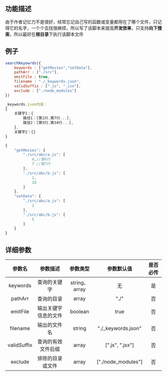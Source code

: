 
## 功能描述
由于作者记忆力不是很好，经常忘记自己写的函数或变量都用在了哪个文件，只记得它的名字，一个个去找很麻烦，所以写了该脚本来提高**开发效率**，只支持**向下搜索**，所以最好在**根目录**下执行该脚本文件

## 例子
```js
searchKeyowrds({
    keywords : ["getMovies","setData"],
    pathArr : ["./src"],
    emitFile : true,
    filename : "./_keywords.json",
    validSuffix : [".js", ".jsx"],
    exclude : ["./node_modules"]
})

_keywords.json内容：
{
    关键字1：{
        路径1：[第1行,第7行...],
        路径2：[第5行,第34行...],
    },
    关键字2：{}
}

{
    "getMovies": {
        "./src/abc/a.js": [
            4,//第4行
            7 //第7行
        ],
        "./src/abc/b.js": [
            1,
            10
        ]
    },
    "setData": {
        "./src/abc/a.js": [
            2
        ],
        "./src/abc/b.js": [
            5
        ]
    }
}
```

## 详细参数
|参数名|参数描述|参数类型|参数默认值|是否必传|
|:---:|:---:|:---:|:---:|:---:|
|keywords|查询的关键字|string、array|无|是|
|pathArr|查询的目录|array|"./"|否|
|emitFile|输出关键字信息的文件|boolean|true|否|
|filename|输出的文件名|string|"./_keywords.json"|否|
|validSuffix|查询的有效文件后缀|array|[".js", ".jsx"]|否|
|exclude|排除的目录或文件|array|["./node_modules"]|否|

